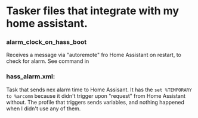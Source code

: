 # Tasker files that integrate with my home assistant.


### alarm_clock_on_hass_boot
Receives a message via "autoremote" fro Home Assistant on restart, to check for alarm. See command in 

### hass_alarm.xml:
Task that sends nex alarm time to Home Assisant. It has the `set %TEMPORARY to %arcomm` because it didn't trigger upon "request" from Home Assistant without. The profile that triggers sends variables, and nothing happened when I didn't use any of them.

